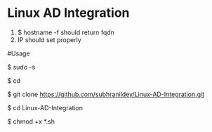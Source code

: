 # Linux AD Integration

1. $ hostname -f should return fqdn
2. IP should set properly

#Usage

$ sudo -s

$ cd

$ git clone https://github.com/subhranildey/Linux-AD-Integration.git

$ cd Linux-AD-Integration

$ chmod +x *.sh


